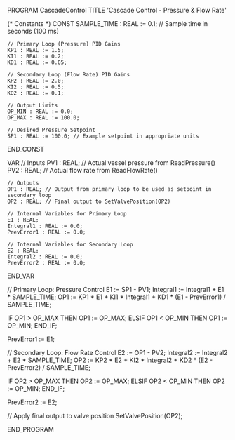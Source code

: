 PROGRAM CascadeControl
TITLE 'Cascade Control - Pressure & Flow Rate'

(* Constants *)
CONST
    SAMPLE_TIME : REAL := 0.1; // Sample time in seconds (100 ms)

    // Primary Loop (Pressure) PID Gains
    KP1 : REAL := 1.5;
    KI1 : REAL := 0.2;
    KD1 : REAL := 0.05;

    // Secondary Loop (Flow Rate) PID Gains
    KP2 : REAL := 2.0;
    KI2 : REAL := 0.5;
    KD2 : REAL := 0.1;

    // Output Limits
    OP_MIN : REAL := 0.0;
    OP_MAX : REAL := 100.0;

    // Desired Pressure Setpoint
    SP1 : REAL := 100.0; // Example setpoint in appropriate units

END_CONST

VAR
    // Inputs
    PV1 : REAL; // Actual vessel pressure from ReadPressure()
    PV2 : REAL; // Actual flow rate from ReadFlowRate()

    // Outputs
    OP1 : REAL; // Output from primary loop to be used as setpoint in secondary loop
    OP2 : REAL; // Final output to SetValvePosition(OP2)

    // Internal Variables for Primary Loop
    E1 : REAL;
    Integral1 : REAL := 0.0;
    PrevError1 : REAL := 0.0;

    // Internal Variables for Secondary Loop
    E2 : REAL;
    Integral2 : REAL := 0.0;
    PrevError2 : REAL := 0.0;

END_VAR

// Primary Loop: Pressure Control
E1 := SP1 - PV1;
Integral1 := Integral1 + E1 * SAMPLE_TIME;
OP1 := KP1 * E1 + KI1 * Integral1 + KD1 * (E1 - PrevError1) / SAMPLE_TIME;

IF OP1 > OP_MAX THEN
    OP1 := OP_MAX;
ELSIF OP1 < OP_MIN THEN
    OP1 := OP_MIN;
END_IF;

PrevError1 := E1;

// Secondary Loop: Flow Rate Control
E2 := OP1 - PV2;
Integral2 := Integral2 + E2 * SAMPLE_TIME;
OP2 := KP2 * E2 + KI2 * Integral2 + KD2 * (E2 - PrevError2) / SAMPLE_TIME;

IF OP2 > OP_MAX THEN
    OP2 := OP_MAX;
ELSIF OP2 < OP_MIN THEN
    OP2 := OP_MIN;
END_IF;

PrevError2 := E2;

// Apply final output to valve position
SetValvePosition(OP2);

END_PROGRAM
